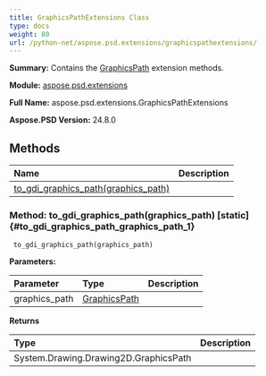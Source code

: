 ```yaml
---
title: GraphicsPathExtensions Class
type: docs
weight: 80
url: /python-net/aspose.psd.extensions/graphicspathextensions/
---
```


**Summary:** Contains the [GraphicsPath](/psd/python-net/aspose.psd/graphicspath/) extension methods.

**Module:** [aspose.psd.extensions](/psd/python-net/aspose.psd.extensions/)

**Full Name:** aspose.psd.extensions.GraphicsPathExtensions

**Aspose.PSD Version:** 24.8.0

## **Methods**
| **Name** | **Description** |
| :- | :- |
| [to_gdi_graphics_path(graphics_path)](#to_gdi_graphics_path_graphics_path_1) |    |


### Method: to_gdi_graphics_path(graphics_path)  [static] {#to_gdi_graphics_path_graphics_path_1}


```
 to_gdi_graphics_path(graphics_path) 
```

  

**Parameters:**

| Parameter | Type | Description |
| :- | :- | :- |
| graphics_path | [GraphicsPath](/psd/python-net/aspose.psd/graphicspath) |  |

**Returns**

| Type | Description |
| :- | :- |
| System.Drawing.Drawing2D.GraphicsPath |  |



